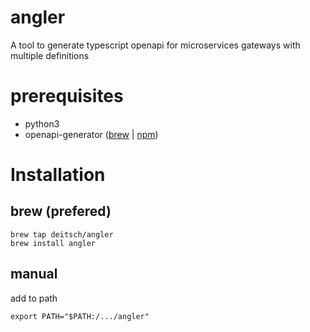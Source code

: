 # angler
A tool to generate typescript openapi for microservices gateways with multiple definitions

# prerequisites
* python3
* openapi-generator ([brew](https://formulae.brew.sh/formula/openapi-generator) | [npm](https://openapi-generator.tech/docs/installation/))

# Installation
## brew (prefered)
```
brew tap deitsch/angler
brew install angler
```
## manual
add to path 
```
export PATH="$PATH:/.../angler"
```

